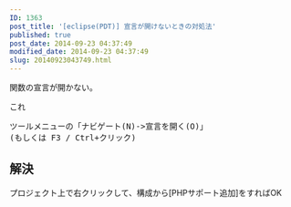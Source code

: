 ```yaml
---
ID: 1363
post_title: '[eclipse(PDT)] 宣言が開けないときの対処法'
published: true
post_date: 2014-09-23 04:37:49
modified_date: 2014-09-23 04:37:49
slug: 20140923043749.html
---
```

関数の宣言が開かない。

これ
<pre>ツールメニューの「ナビゲート(N)->宣言を開く(O)」
(もしくは F3 / Ctrl+クリック)</pre>
<!--more-->
<h2>解決</h2>
プロジェクト上で右クリックして、構成から[PHPサポート追加]をすればOK